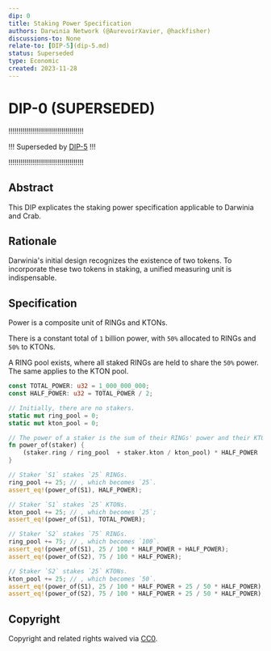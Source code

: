 ```yaml
---
dip: 0
title: Staking Power Specification
authors: Darwinia Network (@AurevoirXavier, @hackfisher)
discussions-to: None
relate-to: [DIP-5](dip-5.md)
status: Superseded
type: Economic
created: 2023-11-28
---
```


# DIP-0 (SUPERSEDED)

!!!!!!!!!!!!!!!!!!!!!!!!!!!!!!!!!!!!!

!!! Superseded by [DIP-5](dip-5.md) !!!

!!!!!!!!!!!!!!!!!!!!!!!!!!!!!!!!!!!!!


## Abstract

This DIP explicates the staking power specification applicable to Darwinia and Crab.

## Rationale

Darwinia's initial design recognizes the existence of two tokens.
To incorporate these two tokens in staking, a unified measuring unit is indispensable.

## Specification

Power is a composite unit of RINGs and KTONs.

There is a constant total of `1` billion power, with `50%` allocated to RINGs and `50%` to KTONs.

A RING pool exists, where all staked RINGs are held to share the `50%` power. The same applies to the KTON pool.

```rs
const TOTAL_POWER: u32 = 1_000_000_000;
const HALF_POWER: u32 = TOTAL_POWER / 2;

// Initially, there are no stakers.
static mut ring_pool = 0;
static mut kton_pool = 0;

// The power of a staker is the sum of their RINGs' power and their KTONs' power.
fn power_of(staker) {
	(staker.ring / ring_pool  + staker.kton / kton_pool) * HALF_POWER
}

// Staker `S1` stakes `25` RINGs.
ring_pool += 25; // , which becomes `25`.
assert_eq!(power_of(S1), HALF_POWER);

// Staker `S1` stakes `25` KTONs.
kton_pool += 25; // , which becomes `25`;
assert_eq!(power_of(S1), TOTAL_POWER);

// Staker `S2` stakes `75` RINGs.
ring_pool += 75; // , which becomes `100`.
assert_eq!(power_of(S1), 25 / 100 * HALF_POWER + HALF_POWER);
assert_eq!(power_of(S2), 75 / 100 * HALF_POWER);

// Staker `S2` stakes `25` KTONs.
kton_pool += 25; // , which becomes `50`.
assert_eq!(power_of(S1), 25 / 100 * HALF_POWER + 25 / 50 * HALF_POWER);
assert_eq!(power_of(S2), 75 / 100 * HALF_POWER + 25 / 50 * HALF_POWER);
```

## Copyright

Copyright and related rights waived via [CC0](../LICENSE).
